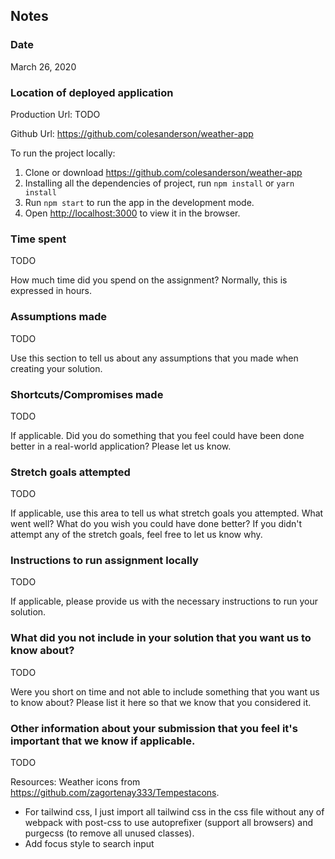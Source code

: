 ## Notes

### Date

March 26, 2020

### Location of deployed application

Production Url: TODO

Github Url: https://github.com/colesanderson/weather-app

To run the project locally:

1. Clone or download https://github.com/colesanderson/weather-app
2. Installing all the dependencies of project, run `npm install` or `yarn install`
3. Run `npm start` to run the app in the development mode.
4. Open [http://localhost:3000](http://localhost:3000) to view it in the browser.

### Time spent

TODO

How much time did you spend on the assignment? Normally, this is expressed in hours.

### Assumptions made

TODO

Use this section to tell us about any assumptions that you made when creating your solution.

### Shortcuts/Compromises made

TODO

If applicable. Did you do something that you feel could have been done better in a real-world application? Please let us know.

### Stretch goals attempted

TODO

If applicable, use this area to tell us what stretch goals you attempted. What went well? What do you wish you could have done better? If you didn't attempt any of the stretch goals, feel free to let us know why.

### Instructions to run assignment locally

TODO

If applicable, please provide us with the necessary instructions to run your solution.

### What did you not include in your solution that you want us to know about?

TODO

Were you short on time and not able to include something that you want us to know about? Please list it here so that we know that you considered it.

### Other information about your submission that you feel it's important that we know if applicable.

TODO

Resources:
Weather icons from https://github.com/zagortenay333/Tempestacons.

-   For tailwind css, I just import all tailwind css in the css file without any
    of webpack with post-css to use autoprefixer (support all browsers) and
    purgecss (to remove all unused classes).
-   Add focus style to search input
